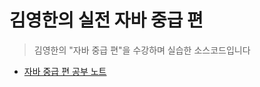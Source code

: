 # 김영한의 실전 자바 중급 편
>김영한의 "자바 중급 편"을 수강하며 실습한 소스코드입니다

+ [자바 중급 편 공부 노트](https://www.notion.so/1a861aeff740802db9cff75f94ec7041)
